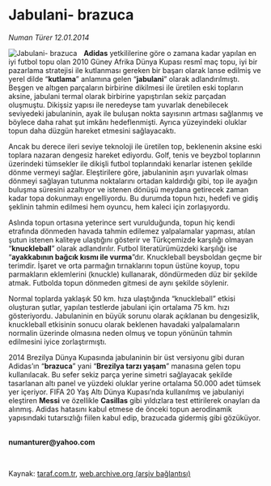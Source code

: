# Jabulani- brazuca

*Numan Türer 12.01.2014*

<div class="yazi"><img align="left" alt="Jabulani- brazuca" border="0" src="http://www.taraf.com.tr/fotoraflar/makaleler/jabulani-brazuca_9435_orijinal.jpg" style="border-right-width:10px; border-color:#FFFFFF"/><p><b>Adidas</b> yetkililerine göre o zamana kadar yapılan en iyi futbol topu olan 2010 Güney Afrika Dünya Kupası resmî maç topu, iyi bir pazarlama stratejisi ile kutlanması gereken bir başarı olarak lanse edilmiş ve yerel dilde “<b>kutlama</b>” anlamına gelen “<b>jabulani</b>” olarak adlandırılmıştı. Beşgen ve altıgen parçaların birbirine dikilmesi ile üretilen eski topların aksine, jabulani termal olarak birbirine yapıştırılan sekiz parçadan oluşmuştu. Dikişsiz yapısı ile neredeyse tam yuvarlak denebilecek seviyedeki jabulaninin, ayak ile buluşan nokta sayısının artması sağlanmış ve böylece daha rahat şut imkânı hedeflenmişti. Ayrıca yüzeyindeki oluklar topun daha düzgün hareket etmesini sağlayacaktı.</p>
<p>Ancak bu derece ileri seviye teknoloji ile üretilen top, beklenenin aksine eski toplara nazaran dengesiz hareket ediyordu. Golf, tenis ve beyzbol toplarının üzerindeki tümsekler ile dikişli futbol toplarındaki kenarlar istenen şekilde dönme vermeyi sağlar. Eleştirilere göre, jabulaninin aşırı yuvarlak olması dönmeyi sağlayan tutunma noktalarını ortadan kaldırdığı gibi, top ile ayağın buluşma süresini azaltıyor ve istenen dönüşü meydana getirecek zaman kadar topa dokunmayı engelliyordu. Bu durumda topun hızı, hedefi ve gidiş şeklinin tahmin edilmesi hem oyuncu, hem kaleci için zorlaşıyordu.</p>
<p>Aslında topun ortasına yeterince sert vurulduğunda, topun hiç kendi etrafında dönmeden havada tahmin edilemez yalpalamalar yapması, atılan şutun istenen kaliteye ulaştığını gösterir ve Türkçemizde karşılığı olmayan “<b>knuckleball</b>” olarak adlandırılır. Futbol literatürümüzdeki karşılığı ise “<b>ayakkabının bağcık kısmı ile vurma</b>”dır. Knuckleball beysboldan geçme bir terimdir. İşaret ve orta parmağın tırnaklarını topun üstüne koyup, topu parmakların eklemlerini (knuckle) kullanarak, döndürmeden düz bir şekilde atmak. Futbolda topun dönmeden gitmesi de aynı şekilde söylenir.</p>
<p>Normal toplarda yaklaşık 50 km. hıza ulaştığında “knuckleball” etkisi oluşturan şutlar, yapılan testlerde jabulani için ortalama 75 km. hızı gösteriyordu. Jabulaninin en büyük sorunu olarak açıklanan bu dengesizlik, knuckleball etkisinin sonucu olarak beklenen havadaki yalpalamaların normalin üzerinde olmasına neden olmuş ve topun yönünün tahmin edilmesini iyice zorlaştırmıştı.</p>
<p>2014 Brezilya Dünya Kupasında jabulaninin bir üst versiyonu gibi duran Adidas’ın “<b>brazuca</b>” yani “<b>Brezilya tarzı yaşam</b>” manasına gelen topu kullanılacak. Bu sefer sekiz parça yerine simetri sağlayacak şekilde tasarlanan altı panel ve yüzdeki oluklar yerine ortalama 50.000 adet tümsek yer içeriyor. FIFA 20 Yaş Altı Dünya Kupası’nda kullanılmış ve jabulaniyi eleştiren <b>Messi</b> ve özellikle <b>Casillas</b> gibi yıldızlara test ettirilerek onayları da alınmış. Adidas hatasını kabul etmese de önceki topun aerodinamik yapısındaki tutarsızlığı fiilen kabul edip, brazucada gidermiş gibi gözüküyor.</p>
<b>
<p><br/>numanturer@yahoo.com</p>
<p></p></b> 
</div>

Kaynak: [taraf.com.tr](http://www.taraf.com.tr:80/numan-turer-2/makale-jabulani-brazuca.htm), [web.archive.org (arşiv bağlantısı)](http://web.archive.org/web/20140114013941/http://www.taraf.com.tr:80/numan-turer-2/makale-jabulani-brazuca.htm)
